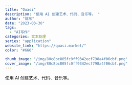 ```yaml
---
title: "Quasi"
description: "使用 AI 创建艺术、代码、音乐等。 "
author: "瑞东"
date: "2023-03-30"
tags:
  - "AI写作"
categories: 文本处理
series: "application"
website_link: "https://quasi.market/"
color: "#666"

thumb_image: "/img/80c8bc805fc0ff9342ecf798a4f06cbf.png"
cover_image: "/img/80c8bc805fc0ff9342ecf798a4f06cbf.png"
---
```


使用 AI 创建艺术、代码、音乐等。 